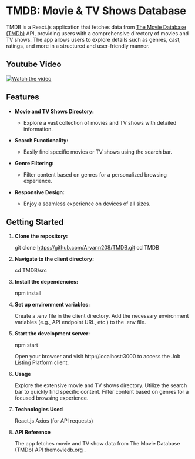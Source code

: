 # TMDB: Movie & TV Shows Database

TMDB is a React.js application that fetches data from [The Movie Database (TMDb)](https://www.themoviedb.org/) API, providing users with a comprehensive directory of movies and TV shows. The app allows users to explore details such as genres, cast, ratings, and more in a structured and user-friendly manner.

## Youtube Video
[![Watch the video](https://i9.ytimg.com/vi/XuUBiUiR-mE/mqdefault.jpg?sqp=CLyVkawG-oaymwEmCMACELQB8quKqQMa8AEB-AH6CYAC0AWKAgwIABABGFEgWihlMA8=&rs=AOn4CLB-Wu232xpvGT3LOmjGpm6mTNIwZA)](https://youtu.be/XuUBiUiR-mE)


## Features

- **Movie and TV Shows Directory:**
  - Explore a vast collection of movies and TV shows with detailed information.

- **Search Functionality:**
  - Easily find specific movies or TV shows using the search bar.

- **Genre Filtering:**
  - Filter content based on genres for a personalized browsing experience.

- **Responsive Design:**
  - Enjoy a seamless experience on devices of all sizes.

## Getting Started

1. **Clone the repository:**


     git clone https://github.com/Aryann208/TMDB.git
     cd TMDB

2. **Navigate to the client directory:**

    cd TMDB/src

3. **Install the dependencies:**

    npm install

4. **Set up environment variables:**

    Create a .env file in the client directory.
    Add the necessary environment variables (e.g., API endpoint URL, etc.) to the .env file.

5. **Start the development server:**

    npm start

    Open your browser and visit http://localhost:3000 to access the Job Listing Platform client.

6. **Usage**
     
    Explore the extensive movie and TV shows directory.
    Utilize the search bar to quickly find specific content.
    Filter content based on genres for a focused browsing experience.

7. **Technologies Used**
     
    React.js
    Axios (for API requests)


8. **API Reference**
    
    The app fetches movie and TV show data from The Movie Database (TMDb) API themoviedb.org .


